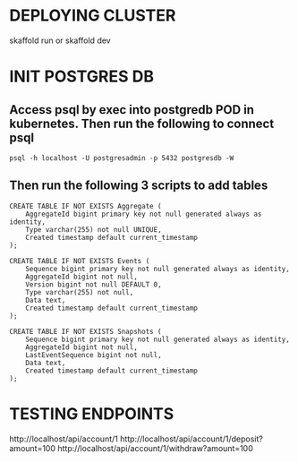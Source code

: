 
# DEPLOYING CLUSTER
skaffold run or skaffold dev

# INIT POSTGRES DB
## Access psql by exec into postgredb POD in kubernetes.  Then run the following to connect psql
```
psql -h localhost -U postgresadmin -p 5432 postgresdb -W
```

## Then run the following 3 scripts to add tables
```
CREATE TABLE IF NOT EXISTS Aggregate (
    AggregateId bigint primary key not null generated always as identity,
    Type varchar(255) not null UNIQUE,
    Created timestamp default current_timestamp
);
```

```
CREATE TABLE IF NOT EXISTS Events (
    Sequence bigint primary key not null generated always as identity,
    AggregateId bigint not null,
    Version bigint not null DEFAULT 0,
    Type varchar(255) not null,
    Data text,
    Created timestamp default current_timestamp
);
```
```
CREATE TABLE IF NOT EXISTS Snapshots (
    Sequence bigint primary key not null generated always as identity,
    AggregateId bigint not null,
    LastEventSequence bigint not null,
    Data text,
    Created timestamp default current_timestamp
);
```

# TESTING ENDPOINTS
http://localhost/api/account/1
http://localhost/api/account/1/deposit?amount=100
http://localhost/api/account/1/withdraw?amount=100
